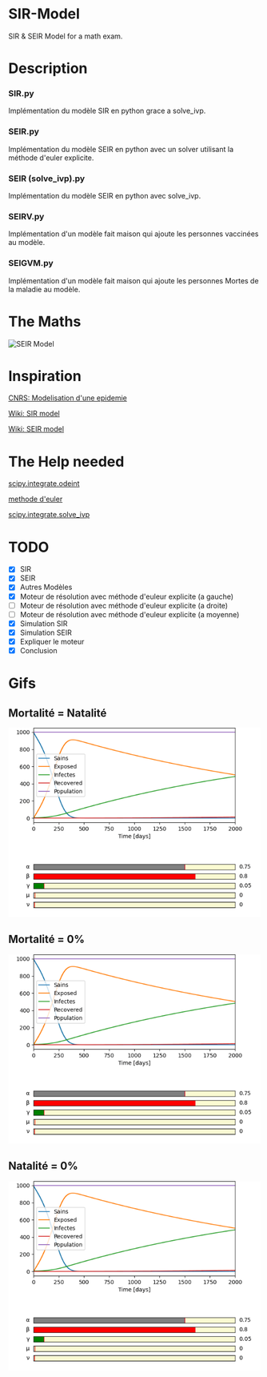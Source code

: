 # SIR-Model
SIR & SEIR Model for a math exam.

# Description

### SIR.py
Implémentation du modèle SIR en python grace a solve_ivp.

### SEIR.py
Implémentation du modèle SEIR en python avec un solver utilisant la méthode d'euler explicite.

### SEIR (solve_ivp).py
Implémentation du modèle SEIR en python avec solve_ivp.

### SEIRV.py
Implémentation d'un modèle fait maison qui ajoute les personnes vaccinées au modèle.

### SEIGVM.py
Implémentation d'un modèle fait maison qui ajoute les personnes Mortes de la maladie au modèle.

# The Maths
![SEIR Model](https://raw.githubusercontent.com/ozeliurs-MaximeBilly/SIR-Model/main/content/SEIR.jpg)

# Inspiration
[CNRS: Modelisation d'une epidemie](https://images.math.cnrs.fr/Modelisation-d-une-epidemie.html)

[Wiki: SIR model](https://en.wikipedia.org/wiki/Compartmental_models_in_epidemiology#The_SIR_model)

[Wiki: SEIR model](https://en.wikipedia.org/wiki/Compartmental_models_in_epidemiology#The_SEIR_model)

# The Help needed
[scipy.integrate.odeint](https://docs.scipy.org/doc/scipy/reference/generated/scipy.integrate.odeint.html)

[methode d'euler](https://www.f-legrand.fr/scidoc/docimg/numerique/euler/euler/euler.html)

[scipy.integrate.solve_ivp](https://docs.scipy.org/doc/scipy/reference/generated/scipy.integrate.solve_ivp.html#scipy.integrate.solve_ivp)

# TODO
- [x] SIR
- [x] SEIR
- [x] Autres Modèles
- [x] Moteur de résolution avec méthode d'euleur explicite (a gauche)
- [ ] Moteur de résolution avec méthode d'euleur explicite (a droite)
- [ ] Moteur de résolution avec méthode d'euleur explicite (a moyenne)
- [X] Simulation SIR
- [X] Simulation SEIR
- [X] Expliquer le moteur
- [X] Conclusion

# Gifs
## Mortalité = Natalité
![IMG](https://github.com/ozeliurs-MaximeBilly/SIR-Model/blob/main/gifs/Mort%3DNat.gif)
## Mortalité = 0%
![IMG](https://github.com/ozeliurs-MaximeBilly/SIR-Model/blob/main/gifs/Mort%3D0.gif)
## Natalité = 0%
![IMG](https://github.com/ozeliurs-MaximeBilly/SIR-Model/blob/main/gifs/Nat%3D0.gif)
